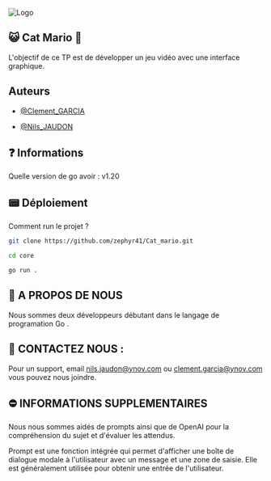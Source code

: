 ![Logo](https://imgs.search.brave.com/zPwkAcUL0JkUcvhZhwfk1YaHzshceACC7CsEcpds8Ks/rs:fit:860:0:0/g:ce/aHR0cHM6Ly9waXhl/bGFydG1ha2VyLWRh/dGEtNzg3NDYyOTEx/OTMubnljMy5kaWdp/dGFsb2NlYW5zcGFj/ZXMuY29tL2ltYWdl/L2QwZDRjMGEyOWNm/MTllYy5wbmc)


##  😺 Cat Mario 👾

L'objectif de ce TP est de développer un jeu vidéo avec une interface graphique.

## Auteurs

- [@Clement_GARCIA](https://github.com/M1ck3y-ru)

- [@Nils_JAUDON](https://github.com/zephyr41)
## ❓ Informations

Quelle version de go avoir : v1.20

## 📟 Déploiement

Comment run le projet ?

```bash
git clone https://github.com/zephyr41/Cat_mario.git
```
```bash
cd core
```
```bash
go run .
```

## 🚀 A PROPOS DE NOUS
Nous sommes deux développeurs débutant dans le langage de programation Go .

## 📌 CONTACTEZ NOUS :
Pour un support, email nils.jaudon@ynov.com ou clement.garcia@ynov.com vous pouvez nous joindre.

## ⛔️ INFORMATIONS SUPPLEMENTAIRES
Nous nous sommes aidés de prompts ainsi que de OpenAI pour la compréhension du sujet et d'évaluer les attendus.

Prompt est une fonction intégrée qui permet d'afficher une boîte de dialogue modale à l'utilisateur avec un message et une zone de saisie. 
Elle est généralement utilisée pour obtenir une entrée de l'utilisateur.